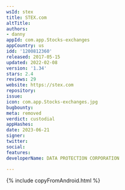 ```yaml
---
wsId: stex
title: STEX.com
altTitle: 
authors:
- danny
appId: com.app.Stocks-exchanges
appCountry: us
idd: '1200812360'
released: 2017-05-15
updated: 2022-02-08
version: '1.34'
stars: 2.4
reviews: 29
website: https://stex.com
repository: 
issue: 
icon: com.app.Stocks-exchanges.jpg
bugbounty: 
meta: removed
verdict: custodial
appHashes: 
date: 2023-06-21
signer: 
twitter: 
social: 
features: 
developerName: DATA PROTECTION CORPORATION

---
```


{% include copyFromAndroid.html %}
